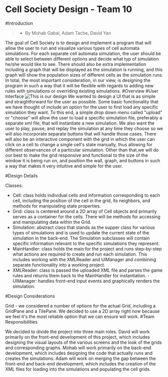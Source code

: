 # Cell Society Design - Team 10
#Introduction
> - By Mohab Gabal, Adam Tache, David Yan

The goal of Cell Society is to design and implement a program that will allow the user to run and visualize various types of cell automata simulations. For each separate cell automata simulation, the user should be able to select between different options and decide what typ of simulation he/she would like to see. There should also be extra implementation including a graph that will be displayed as the simulation is running, and this graph will show the population sizes of different cells as the simulation runs. In total, the most important consideration, in our view, is designing the program in such a way that it will be flexible with regards to adding new rules with simulations or overriding existing simulations.
#Overview
#User Interface
![This is our design](http://www.davidwyan.com/resources/proj1design.png)
We wanted to design a UI that is as simple and straightforward for the user as possible. Some basic functionality that we have thought of include an option for the user to first load any specific simulation they want. To this end, a simple drop down menu called "upload" or "choose" will allow the user to load a specific simulation file, preferably a separate xml file, that will instantiate a new simulation. We also want the user to play, pause, and replay the simulation at any time they choose so we will also incorporate separate buttons that will handle those cases. There will also be an interactive component with the grid in which the user can click on a cell to change a single cell's state manually, thus allowing for different observances of a particular simulation. Other than that,we will do our best to make the grid responsive and functional to the size of the window it is being run on, and position the wall, graph, and buttons in such a way that makes it very intuitive and simple for the user.

#Design Details

Classes:

- Cell: class holds individual cells and information corresponding to each cell, including the position of the cell in the grid, its neighbors, and methods for manipulating state properties.
- Grid: class is centered around a 2D array of Cell objects and primarily serves as a container for the cells. There will be methods for accessing and manipulating data within the Grid.
- Simulation: abstract class that stands as the supper class for various types of simulations and is used to update the current state of the simulation in the back-end. The Simulation subclasses will contain specific information relevant to the specific simulations they represent.
- MainHandler: class holds the main for the project and runs step-by-step what actions are required to create and run each simulation. This includes working with the XMLReader and UIManager and combining separate functionality into a working project.
- XMLReader: class is passed the uploaded XML file and parses the game rules and returns them back to the MainHandler for instantiation.
-UIManager: handles front-end input events and graphically renders the simulation. 

#Design Considerations

Grid - we considered a number of options for the actual Grid, including a GridPane and a TilePane. We decided to use a 2D array right now because we feel it's the most reliable option that we can ensure will work.
#Team Responsibilities

We decided to divide the project into three main roles. David will work primarily on the front-end development of this project, which includes designing the visual layouts of the various screens and the look of the grids and corresponding graphs. Mohab will work primarily on the back-end development, which includes designing the code that actually runs and creates the simulations. Adam will work on merging the gap between the front-end and back-end development, which includes the creation of the XML files for loading into the simulations and populating the cell grids.
